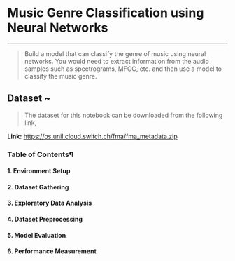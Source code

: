 # Music Genre Classification using Neural Networks
---
> Build a model that can classify the genre of music using neural networks. You would need to
extract information from the audio samples such as spectrograms, MFCC, etc. and then use a
model to classify the music genre.

## Dataset ~
> The dataset for this notebook can be downloaded from the following link,

**Link:** https://os.unil.cloud.switch.ch/fma/fma_metadata.zip

### Table of Contents¶
#### 1. Environment Setup
#### 2. Dataset Gathering
#### 3. Exploratory Data Analysis
#### 4. Dataset Preprocessing
#### 5. Model Evaluation
#### 6. Performance Measurement
